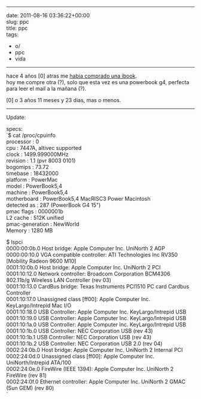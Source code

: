 
---
date: 2011-08-16 03:36:22+00:00  
slug: ppc  
title: ppc  
tags:  
- o/  
- ppc  
- vida  

---
  
hace 4 años [0] atras me [habia comprado una ibook](http://lvmn.wordpress.com/2007/08/24/ibook-nueva/).  
hoy me compre otra (?), solo que esta vez es una powerbook g4, perfecta para leer el mail a la mañana (?).  
  
[0] o 3 años 11 meses y 23 dias, mas o menos.  
  
  
  
* * *  
  
  
  
Update:  
  
specs:  
`$ cat /proc/cpuinfo   
processor       : 0  
cpu             : 7447A, altivec supported  
clock           : 1499.999000MHz  
revision        : 1.1 (pvr 8003 0101)  
bogomips        : 73.72  
timebase        : 18432000  
platform        : PowerMac  
model           : PowerBook5,4  
machine         : PowerBook5,4  
motherboard     : PowerBook5,4 MacRISC3 Power Macintosh   
detected as     : 287 (PowerBook G4 15")  
pmac flags      : 0000001b  
L2 cache        : 512K unified  
pmac-generation : NewWorld  
Memory          : 1280 MB  
  
$ lspci  
0000:00:0b.0 Host bridge: Apple Computer Inc. UniNorth 2 AGP  
0000:00:10.0 VGA compatible controller: ATI Technologies Inc RV350 [Mobility Radeon 9600 M10]  
0001:10:0b.0 Host bridge: Apple Computer Inc. UniNorth 2 PCI  
0001:10:12.0 Network controller: Broadcom Corporation BCM4306 802.11b/g Wireless LAN Controller (rev 03)  
0001:10:13.0 CardBus bridge: Texas Instruments PCI1510 PC card Cardbus Controller  
0001:10:17.0 Unassigned class [ff00]: Apple Computer Inc. KeyLargo/Intrepid Mac I/O  
0001:10:18.0 USB Controller: Apple Computer Inc. KeyLargo/Intrepid USB  
0001:10:19.0 USB Controller: Apple Computer Inc. KeyLargo/Intrepid USB  
0001:10:1a.0 USB Controller: Apple Computer Inc. KeyLargo/Intrepid USB  
0001:10:1b.0 USB Controller: NEC Corporation USB (rev 43)  
0001:10:1b.1 USB Controller: NEC Corporation USB (rev 43)  
0001:10:1b.2 USB Controller: NEC Corporation USB 2.0 (rev 04)  
0002:24:0b.0 Host bridge: Apple Computer Inc. UniNorth 2 Internal PCI  
0002:24:0d.0 Unassigned class [ff00]: Apple Computer Inc. UniNorth/Intrepid ATA/100  
0002:24:0e.0 FireWire (IEEE 1394): Apple Computer Inc. UniNorth 2 FireWire (rev 81)  
0002:24:0f.0 Ethernet controller: Apple Computer Inc. UniNorth 2 GMAC (Sun GEM) (rev 80)  
`  
  
